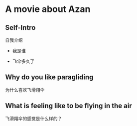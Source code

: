 # A movie about Azan

## Self-Intro
自我介绍

- 我是谁

- 飞伞多久了

## Why do you like paragliding
为什么喜欢飞滑翔伞

## What is feeling like to be flying in the air
飞滑翔伞的感觉是什么样的？

